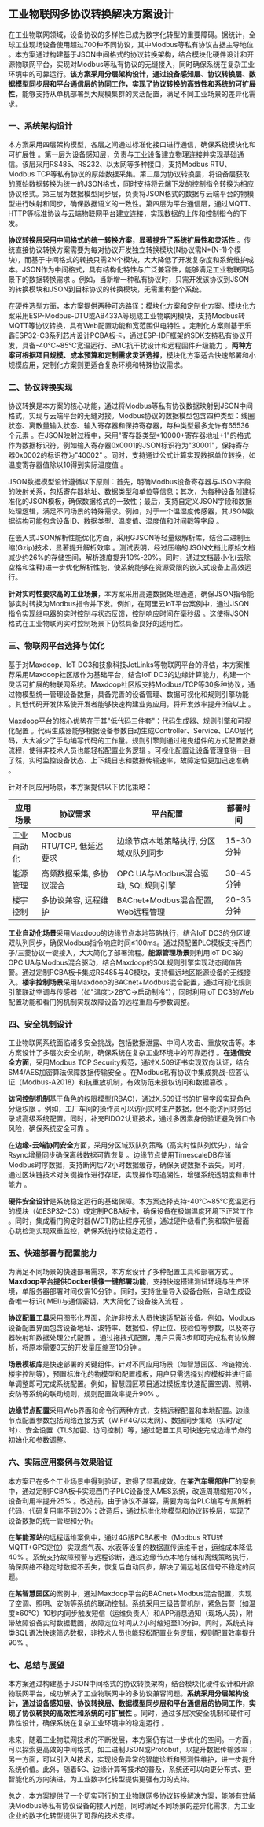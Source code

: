  ## 工业物联网多协议转换解决方案设计

在工业物联网领域，设备协议的多样性已成为数字化转型的重要障碍。据统计，全球工业现场设备使用超过700种不同协议，其中Modbus等私有协议占据主导地位  。本方案通过构建基于JSON中间格式的协议转换架构，结合模块化硬件设计和开源物联网平台，实现对Modbus等私有协议的无缝接入，同时确保系统在复杂工业环境中的可靠运行。**该方案采用分层架构设计，通过设备感知层、协议转换层、数据模型同步层和平台通信层的协同工作，实现了协议转换的高效性和系统的可扩展性**，能够支持从单机部署到大规模集群的灵活配置，满足不同工业场景的差异化需求。

### 一、系统架构设计

本方案采用四层架构模型，各层之间通过标准化接口进行通信，确保系统模块化和可扩展性  。第一层为设备感知层，负责与工业设备建立物理连接并实现基础通信。该层采用RS485、RS232、以太网等多种接口，支持Modbus RTU、Modbus TCP等私有协议的原始数据采集。第二层为协议转换层，将设备层获取的原始数据转换为统一的JSON格式，同时支持将云端下发的控制指令转换为相应协议格式。第三层为数据模型同步层，负责将JSON格式的数据与云端平台的物模型进行映射和同步，确保数据语义的一致性。第四层为平台通信层，通过MQTT、HTTP等标准协议与云端物联网平台建立连接，实现数据的上传和控制指令的下发。

**协议转换层采用中间格式的统一转换方案，显著提升了系统扩展性和灵活性**  。传统直接协议转换方案需要为每对协议开发独立转换模块(N协议需N*(N-1)个模块)，而基于中间格式的转换只需2N个模块，大大降低了开发复杂度和系统维护成本。JSON作为中间格式，具有结构化特性与广泛兼容性，能够满足工业物联网场景下的数据转换需求  。例如，当新增一种私有协议时，只需开发该协议到JSON的转换模块和JSON到目标协议的转换模块，无需重构整个系统。

在硬件选型方面，本方案提供两种可选路径：模块化方案和定制化方案。模块化方案采用ESP-Modbus-DTU或AB433A等现成工业物联网模块，支持Modbus转MQTT等协议转换，具有Web配置功能和宽范围供电特性  。定制化方案则基于乐鑫ESP32-C3系列芯片设计PCBA板卡，通过ESP-IDF框架的SDK支持私有协议开发，具备-40℃~85℃宽温运行、EMC抗干扰设计和远程固件升级能力  。**两种方案可根据项目规模、成本预算和定制需求灵活选择**，模块化方案适合快速部署和小规模应用，定制化方案则更适合复杂环境和特殊协议需求。

### 二、协议转换实现

协议转换是本方案的核心功能，通过将Modbus等私有协议数据映射到JSON中间格式，实现与云端平台的无缝对接。Modbus协议的数据模型包含四种类型：线圈状态、离散量输入状态、输入寄存器和保持寄存器，每种类型最多允许有65536个元素  。在JSON映射过程中，采用"寄存器类型*10000+寄存器地址+1"的格式作为数据标识符，例如输入寄存器0x0001的JSON标识符为"30001"，保持寄存器0x0002的标识符为"40002"  。同时，支持通过公式计算实现数据单位转换，如温度寄存器值除以10得到实际温度值  。

JSON数据模型设计遵循以下原则：首先，明确Modbus设备寄存器与JSON字段的映射关系，包括寄存器地址、数据类型和单位等信息；其次，为每种设备创建标准化的JSON模板，确保数据格式的一致性；最后，支持自定义JSON字段和数据处理逻辑，满足不同场景的特殊需求。例如，对于一个温湿度传感器，其JSON数据结构可能包含设备ID、数据类型、温度值、湿度值和时间戳等字段  。

在嵌入式JSON解析性能优化方面，采用GJSON等轻量级解析库，结合二进制压缩(Gzip)技术，显著提升解析效率  。测试表明，经过压缩的JSON文档比原始文档减少约26%的存储空间，解析速度提升10%-20%。同时，通过文档最小化(去除空格和注释)进一步优化解析性能，使系统能够在资源受限的嵌入式设备上高效运行。

**针对实时性要求高的工业场景**，本方案采用高速数据处理通道，确保JSON指令能够实时转换为Modbus指令并下发。例如，在阿里云IoT平台案例中，通过JSON指令实现继电器的实时控制与状态反馈，控制响应时间在毫秒级  。这使得JSON格式在工业物联网实时控制场景下仍然具备良好的适用性。

### 三、物联网平台选择与优化

基于对Maxdoop、IoT DC3和技象科技JetLinks等物联网平台的评估，本方案推荐采用Maxdoop社区版作为基础平台，结合IoT DC3的边缘计算能力，构建一个灵活可扩展的物联网系统。Maxdoop社区版支持Modbus/TCP等30多种协议，通过物模型统一管理设备数据，具备完善的设备管理、数据可视化和规则引擎功能  。其低代码开发体系使开发者能够快速构建业务应用，将开发效率提升3倍以上  。

Maxdoop平台的核心优势在于其"低代码三件套"：代码生成器、规则引擎和可视化配置  。代码生成器能够根据设备参数自动生成Controller、Service、DAO层代码，大大减少了手动编写代码的工作量。规则引擎则通过拖曳组件的方式配置数据流程，使得非技术人员也能轻松配置业务逻辑  。可视化配置让设备管理变得一目了然，实时监控设备状态、上下线日志和数据传输速率，故障定位更加迅速准确  。

针对不同应用场景，本方案提供以下优化策略：

| 应用场景 | 协议需求 | 平台配置 | 部署时间 |
|---------|---------|---------|---------|
| 工业自动化 | Modbus RTU/TCP, 低延迟要求 | 边缘节点本地策略执行, 分区域双队列同步 | 15-30分钟 |
| 能源管理 | 高频数据采集, 多协议混合 | OPC UA与Modbus混合驱动, SQL规则引擎 | 30-45分钟 |
| 楼宇控制 | 多协议兼容, 远程维护 | BACnet+Modbus混合配置, Web远程管理 | 20-35分钟 |

**工业自动化场景**采用Maxdoop的边缘节点本地策略执行，结合IoT DC3的分区域双队列同步，确保Modbus指令响应时间≤100ms。通过预配置PLC模板支持西门子/三菱协议一键接入，大大简化了部署流程。**能源管理场景**则利用IoT DC3的OPC UA与Modbus混合驱动，结合Maxdoop的SQL规则引擎实现动态阈值告警。通过定制PCBA板卡集成RS485与4G模块，支持偏远地区能源设备的无线接入。**楼宇控制场景**采用Maxdoop的BACnet+Modbus混合配置，通过可视化规则引擎联动空调与传感器（如"温度＞28℃→启动制冷"），同时利用IoT DC3的Web配置功能和看门狗机制实现故障设备的远程重启与参数调整。

### 四、安全机制设计

工业物联网系统面临诸多安全挑战，包括数据泄露、中间人攻击、重放攻击等。本方案设计了多层次安全机制，确保系统在复杂工业环境中的可靠运行  。**在通信安全方面**，采用Modbus TCP Security规范，通过X.509证书实现双向认证，结合SM4/AES加密算法保障数据传输安全  。在Modbus私有协议中集成挑战-应答认证（Modbus-A2018）和抗重放机制，有效防范未授权访问和数据篡改  。

**访问控制机制**基于角色的权限模型(RBAC)，通过X.509证书的扩展字段实现角色分级权限  。例如，工厂车间的操作员可以访问实时生产数据，但不能访问财务记录或高级系统配置。同时，补充FIDO2认证技术，通过多因素身份验证避免弱口令风险，确保系统安全可靠  。

在**边缘-云端协同安全**方面，采用分区域双队列策略（高实时性队列优先），结合Rsync增量同步确保离线数据可靠恢复  。边缘节点使用TimescaleDB存储Modbus时序数据，支持断网后72小时数据缓存，确保关键数据不丢失。同时，通过区块链技术对关键操作进行存证，实现操作可追溯性，增强系统透明度和审计能力  。

**硬件安全设计**是系统稳定运行的基础保障。本方案选择支持-40℃~85℃宽温运行的模块（如ESP32-C3）或定制PCBA板卡，确保设备在极端温度环境下正常工作  。同时，集成看门狗定时器(WDT)防止程序死锁，通过硬件级看门狗和软件层面心跳检测实现双重监控，确保系统持续稳定运行  。

### 五、快速部署与配置能力

为满足不同场景的快速部署需求，本方案设计了多种配置工具和部署方式  。**Maxdoop平台提供Docker镜像一键部署功能**，支持快速搭建测试环境与生产环境，单服务器部署时间仅需10分钟  。同时，支持批量导入设备台账，自动生成设备唯一标识(IMEI)与通信密钥，大大简化了设备接入流程  。

**协议配置工具**采用图形化界面，允许非技术人员快速适配新设备。例如，Modbus设备配置界面包含设备地址、波特率、数据位、停止位、校验位等参数，以及寄存器映射和数据处理公式配置  。通过拖拽式配置，用户只需3步即可完成私有协议解析，将原本需要3天的开发量压缩至10分钟  。

**场景模板库**是快速部署的关键组件。针对不同应用场景（如智慧园区、冷链物流、楼宇控制等），预置标准化的物模型和配置模板，用户只需选择对应模板并进行简单调整即可完成系统配置。例如，智慧园区项目通过模板库快速配置空调、照明、安防等系统的联动规则，规则配置效率提升90%  。

**边缘节点配置**采用Web界面和命令行两种方式，支持远程配置和本地配置。边缘节点配置参数包括网络连接方式（WiFi/4G/以太网）、数据同步策略（实时/定时）、安全设置（TLS加密、访问控制）等，通过配置工具可快速完成边缘节点的初始化和参数调整。

### 六、实际应用案例与效果验证

本方案已在多个工业场景中得到验证，取得了显著成效。在**某汽车零部件厂**的案例中，通过定制PCBA板卡实现西门子PLC设备接入MES系统，改造周期缩短70%，设备利用率提升25%  。改造前，由于协议不兼容，需要为每台PLC编写专属解析代码，代码复用率不到20%；改造后，通过标准化物模型和协议转换层，实现了设备数据的统一管理和分析。

在**某能源站**的远程运维案例中，通过4G版PCBA板卡（Modbus RTU转MQTT+GPS定位）实现燃气表、水表等设备的数据直传运维平台，运维成本降低40%  。系统支持故障预警与远程诊断，通过边缘节点本地存储和离线策略执行，确保网络不稳定时数据不丢失，恢复后自动同步，解决了偏远地区信号不稳定的问题。

在**某智慧园区**的案例中，通过Maxdoop平台的BACnet+Modbus混合配置，实现了空调、照明、安防等系统的联动控制。系统采用三级告警机制，紧急告警（如温度≥60℃）10秒内同步触发短信（运维负责人）和APP消息通知（现场人员），附带故障设备实时数据截图，故障定位时间从2小时缩短至10分钟。同时，系统支持类SQL语法快速筛选数据，非技术人员也能轻松配置业务逻辑，规则配置效率提升90%  。

### 七、总结与展望

本方案通过构建基于JSON中间格式的协议转换架构，结合模块化硬件设计和开源物联网平台，成功解决了工业物联网中的多协议兼容问题。**系统采用分层架构设计，通过设备感知层、协议转换层、数据模型同步层和平台通信层的协同工作，实现了协议转换的高效性和系统的可扩展性**  。同时，通过多层次安全机制和硬件可靠性设计，确保系统在复杂工业环境中的稳定运行  。

未来，随着工业物联网技术的不断发展，本方案仍有进一步优化的空间。一方面，可以探索更高效的中间格式，如二进制JSON或Protobuf，以提升数据传输效率；另一方面，可以引入AI技术，实现设备异常的智能诊断和预测性维护，进一步提升系统价值。此外，随着5G、边缘计算等技术的普及，系统还可以向更分布式、更智能化的方向演进，为工业数字化转型提供更强有力的支持。

总之，本方案提供了一个切实可行的工业物联网多协议转换解决方案，能够有效解决Modbus等私有协议设备的接入问题，同时满足不同场景的差异化需求，为工业企业的数字化转型提供了可靠的技术支撑。